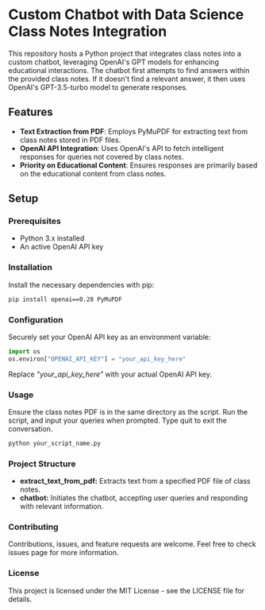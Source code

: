 # Custom Chatbot with Data Science Class Notes Integration

This repository hosts a Python project that integrates class notes into a custom chatbot, leveraging OpenAI's GPT models for enhancing educational interactions. The chatbot first attempts to find answers within the provided class notes. If it doesn't find a relevant answer, it then uses OpenAI's GPT-3.5-turbo model to generate responses.

## Features

- **Text Extraction from PDF**: Employs PyMuPDF for extracting text from class notes stored in PDF files.
- **OpenAI API Integration**: Uses OpenAI's API to fetch intelligent responses for queries not covered by class notes.
- **Priority on Educational Content**: Ensures responses are primarily based on the educational content from class notes.

## Setup

### Prerequisites

- Python 3.x installed
- An active OpenAI API key

### Installation

Install the necessary dependencies with pip:

```bash
pip install openai==0.28 PyMuPDF
```

### Configuration
Securely set your OpenAI API key as an environment variable:

```python
import os
os.environ["OPENAI_API_KEY"] = "your_api_key_here"
```

Replace _"your_api_key_here"_ with your actual OpenAI API key.

### Usage
Ensure the class notes PDF is in the same directory as the script. Run the script, and input your queries when prompted. Type quit to exit the conversation.

```bash
python your_script_name.py
```

### Project Structure
- **extract_text_from_pdf:** Extracts text from a specified PDF file of class notes.
- **chatbot:** Initiates the chatbot, accepting user queries and responding with relevant information.

### Contributing
Contributions, issues, and feature requests are welcome. Feel free to check issues page for more information.

### License
This project is licensed under the MIT License - see the LICENSE file for details.
